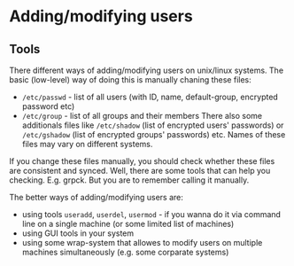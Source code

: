 
# Adding/modifying users

## Tools
There different ways of adding/modifying users on unix/linux systems. The basic (low-level) way of doing this is manually chaning these files:
  * `/etc/passwd` - list of all users (with ID, name, default-group, encrypted password etc)
  * `/etc/group` - list of all groups and their members
There also some additionals files like `/etc/shadow` (list of encrypted users' passwords) or `/etc/gshadow` (list of encrypted groups' passwords) etc. Names of these files may vary on different systems.

If you change these files manually, you should check whether these files are consistent and synced. Well, there are some tools that can help you checking. E.g. grpck. But you are to remember calling it manually.

The better ways of adding/modifying users are:
  * using tools `useradd`, `userdel`, `usermod` - if you wanna do it via command line on a single machine (or some limited list of machines)
  * using GUI tools in your system
  * using some wrap-system that allowes to modify users on multiple machines simultaneously (e.g. some corparate systems)


